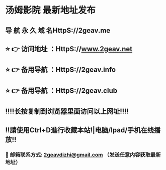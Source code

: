 # 汤姆影院 最新地址发布 
## 导 航 永 久 域 名HttpS://2geav.me
## ⭐️ 👉 访问地址 ：HttpS://www.2geav.net
## ⭐️ 👉 备用导航 ：HttpS://2geav.info
## ⭐️ 👉 备用导航 ：HttpS://2geav.club
## ‼️‼️长按复制到浏览器里面访问以上网址‼️‼️
## ‼️請使用Ctrl+D進行收藏本站!|电脑/Ipad/手机在线播放‼️
### 📧 邮箱联系方式: 2geavdizhi@gmail.com （发送任意内容获取最新地址）
